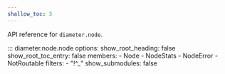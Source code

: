 ```yaml
---
shallow_toc: 3
---
```

API reference for `diameter.node`.

::: diameter.node.node
    options:
      show_root_heading: false
      show_root_toc_entry: false
      members:
        - Node
        - NodeStats
        - NodeError
        - NotRoutable
      filters:
        - "!^_"
      show_submodules: false